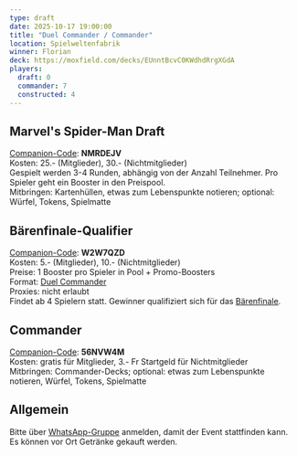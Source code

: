 ```yaml
---
type: draft
date: 2025-10-17 19:00:00
title: "Duel Commander / Commander"
location: Spielweltenfabrik
winner: Florian
deck: https://moxfield.com/decks/EUnntBcvC0KWdhdRrgXGdA
players:
  draft: 0
  commander: 7
  constructed: 4
---
```

## Marvel's Spider-Man Draft
[Companion-Code](/faq/#was-hat-es-mit-dem-companion-code-auf-sich): **NMRDEJV** \
Kosten: 25.- (Mitglieder), 30.- (Nichtmitglieder) \
Gespielt werden 3-4 Runden, abhängig von der Anzahl Teilnehmer.
Pro Spieler geht ein Booster in den Preispool. \
Mitbringen: Kartenhüllen, etwas zum Lebenspunkte notieren; optional: Würfel, Tokens, Spielmatte

## Bärenfinale-Qualifier
[Companion-Code](/faq/#was-hat-es-mit-dem-companion-code-auf-sich): **W2W7QZD** \
Kosten: 5.- (Mitglieder), 10.- (Nichtmitglieder) \
Preise: 1 Booster pro Spieler in Pool + Promo-Boosters \
Format: [Duel Commander](https://www.mtgdc.info/banned-restricted) \
Proxies: nicht erlaubt \
Findet ab 4 Spielern statt. Gewinner qualifiziert sich für das [Bärenfinale](/event/2025-12-12-draft).

## Commander
[Companion-Code](/faq/#was-hat-es-mit-dem-companion-code-auf-sich): **56NVW4M** \
Kosten: gratis für Mitglieder, 3.- Fr Startgeld für Nichtmitglieder \
Mitbringen: Commander-Decks; optional: etwas zum Lebenspunkte notieren, Würfel, Tokens, Spielmatte

## Allgemein
Bitte über [WhatsApp-Gruppe](https://chat.whatsapp.com/HQ7IINFrZB63esDNRqsIUw) anmelden, damit der Event stattfinden kann. \
Es können vor Ort Getränke gekauft werden.
